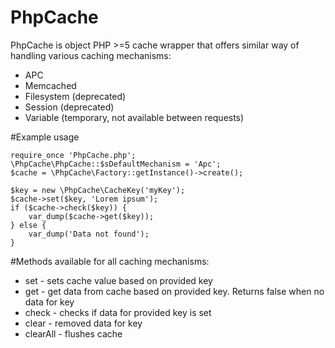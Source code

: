 PhpCache
========

PhpCache is object PHP >=5 cache wrapper that offers similar way of handling various caching mechanisms:
* APC
* Memcached
* Filesystem (deprecated)
* Session (deprecated)
* Variable (temporary, not available between requests)

#Example usage

```
require_once 'PhpCache.php';
\PhpCache\PhpCache::$sDefaultMechanism = 'Apc';
$cache = \PhpCache\Factory::getInstance()->create();

$key = new \PhpCache\CacheKey('myKey');
$cache->set($key, 'Lorem ipsum');
if ($cache->check($key)) {
    var_dump($cache->get($key));
} else {
    var_dump('Data not found');
}
```

#Methods available for all caching mechanisms:
* set - sets cache value based on provided key
* get - get data from cache based on provided key. Returns false when no data for key
* check - checks if data for provided key is set
* clear - removed data for key
* clearAll - flushes cache
